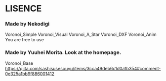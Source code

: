 # LISENCE
### Made by Nekodigi
Voronoi_Simple
Voronoi_Visual
Voronoi_A_Star 
Voronoi_DXF
Voronoi_Anim
You are free to use

### Made by Yuuhei Morita. Look at the homepage.
Voronoi_Base
https://qiita.com/sashisusesouyu/items/3cca49deb6c1d0a1b354#comment-0e325a1bb9f886001412